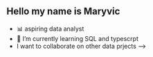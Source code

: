 ## Hello my name is Maryvic

- 📊 aspiring data analyst 
- 🌱 I’m currently learning SQL and typescrpt
- I want to collaborate on other data prjects
-->
